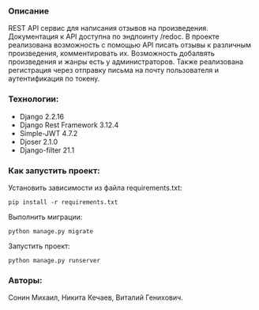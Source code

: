 ### Описание

REST API сервис для написания отзывов на произведения.
Документация к API доступна по эндпоинту /redoc.
В проекте реализована возможность с помощью API писать отзывы к различным произведения, комментировать их. Возможность добалвять произведения и жанры есть у администраторов. Также реализована регистрация через отправку письма на почту пользователя и аутентификация по токену.

### Технологии:

 - Django 2.2.16
 - Django Rest Framework 3.12.4
 - Simple-JWT 4.7.2
 - Djoser 2.1.0
 - Django-filter 21.1

### Как запустить проект:

Установить зависимости из файла requirements.txt:

```
pip install -r requirements.txt
```

Выполнить миграции:

```
python manage.py migrate
```

Запустить проект:

```
python manage.py runserver
```

### Авторы:

Сонин Михаил, Никита Кечаев, Виталий Генихович.
